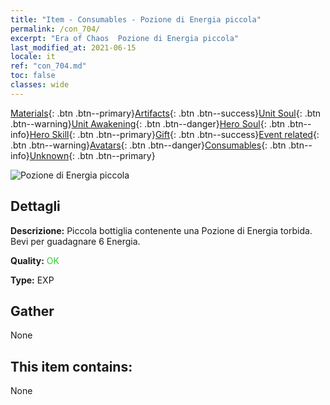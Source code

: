 ```yaml
---
title: "Item - Consumables - Pozione di Energia piccola"
permalink: /con_704/
excerpt: "Era of Chaos  Pozione di Energia piccola"
last_modified_at: 2021-06-15
locale: it
ref: "con_704.md"
toc: false
classes: wide
---
```

 [Materials](/ItemsIT/){: .btn .btn--primary}[Artifacts](/ItemsIT/Artifacts/){: .btn .btn--success}[Unit Soul](/ItemsIT/UnitSoul/){: .btn .btn--warning}[Unit Awakening](/ItemsIT/UnitAwakening/){: .btn .btn--danger}[Hero Soul](/ItemsIT/HeroSoul/){: .btn .btn--info}[Hero Skill](/ItemsIT/HeroSkill/){: .btn .btn--primary}[Gift](/ItemsIT/Gift/){: .btn .btn--success}[Event related](/ItemsIT/Events/){: .btn .btn--warning}[Avatars](/ItemsIT/Avatars/){: .btn .btn--danger}[Consumables](/ItemsIT/Consumables/){: .btn .btn--info}[Unknown](/ItemsIT/Unknown/){: .btn .btn--primary}

 ![Pozione di Energia piccola](/images/t/i_504.png)

## Dettagli
 **Descrizione:** Piccola bottiglia contenente una Pozione di Energia torbida. Bevi per guadagnare 6 Energia.

 **Quality:** <span style="color: #32CD32">OK</span>

 **Type:** EXP

## Gather

  None

## This item contains:

  None

